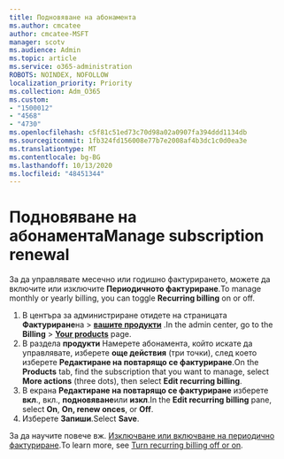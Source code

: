 ```yaml
---
title: Подновяване на абонамента
ms.author: cmcatee
author: cmcatee-MSFT
manager: scotv
ms.audience: Admin
ms.topic: article
ms.service: o365-administration
ROBOTS: NOINDEX, NOFOLLOW
localization_priority: Priority
ms.collection: Adm_O365
ms.custom:
- "1500012"
- "4568"
- "4730"
ms.openlocfilehash: c5f81c51ed73c70d98a02a0907fa394ddd1134db
ms.sourcegitcommit: 1fb324fd156008e77b7e2008af4b3dc1c0d0ea3e
ms.translationtype: MT
ms.contentlocale: bg-BG
ms.lasthandoff: 10/13/2020
ms.locfileid: "48451344"
---
```

# <a name="manage-subscription-renewal"></a><span data-ttu-id="d8530-102">Подновяване на абонамента</span><span class="sxs-lookup"><span data-stu-id="d8530-102">Manage subscription renewal</span></span>

<span data-ttu-id="d8530-103">За да управлявате месечно или годишно фактурирането, можете да включите или изключите **Периодичното фактуриране**.</span><span class="sxs-lookup"><span data-stu-id="d8530-103">To manage monthly or yearly billing, you can toggle **Recurring billing** on or off.</span></span>

1. <span data-ttu-id="d8530-104">В центъра за администриране отидете на страницата **Фактуриране**на  >  **[вашите продукти](https://go.microsoft.com/fwlink/p/?linkid=842054)** .</span><span class="sxs-lookup"><span data-stu-id="d8530-104">In the admin center, go to the **Billing** > **[Your products](https://go.microsoft.com/fwlink/p/?linkid=842054)** page.</span></span>
2. <span data-ttu-id="d8530-105">В раздела **продукти** Намерете абонамента, който искате да управлявате, изберете **още действия** (три точки), след което изберете **Редактиране на повтарящо се фактуриране**.</span><span class="sxs-lookup"><span data-stu-id="d8530-105">On the **Products** tab, find the subscription that you want to manage, select **More actions** (three dots), then select **Edit recurring billing**.</span></span>
3. <span data-ttu-id="d8530-106">В екрана **Редактиране на повтарящо се фактуриране** изберете **вкл**., вкл., **подновяване**или **изкл**.</span><span class="sxs-lookup"><span data-stu-id="d8530-106">In the **Edit recurring billing** pane, select **On**, **On, renew onces**, or **Off**.</span></span>
4. <span data-ttu-id="d8530-107">Изберете **Запиши**.</span><span class="sxs-lookup"><span data-stu-id="d8530-107">Select **Save**.</span></span>

<span data-ttu-id="d8530-108">За да научите повече вж. [Изключване или включване на периодично фактуриране](https://docs.microsoft.com/microsoft-365/commerce/subscriptions/renew-your-subscription#turn-recurring-billing-off-or-on).</span><span class="sxs-lookup"><span data-stu-id="d8530-108">To learn more, see [Turn recurring billing off or on](https://docs.microsoft.com/microsoft-365/commerce/subscriptions/renew-your-subscription#turn-recurring-billing-off-or-on).</span></span>

